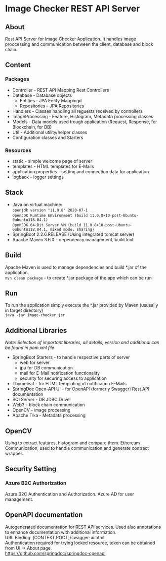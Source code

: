 # Image Checker REST API Server
## About
Rest API Server for Image Checker Application. It handles image proccessing and communication
between the client, database and block chain.
## Content
### Packages
* Controller - REST API Mapping Rest Controllers
* Database - Database objects
    * Entities - JPA Entity Mappingd
    * Repositories - JPA Repositories
* Handlers - Classes handling all reguests received by controllers
* ImageProcessing - Feature, Histogram, Metadata processing classes
* Models - Data models used trough application (Request, Response, for Blockchain, for DB)
* Util - Additional utility/helper classes
* Configuration classes and Starters
### Resources
* static - simple welcome page of server
* templates - HTML templates for E-Mails
* application.properties - setting and connection data for application
* logback - logger settings
## Stack
* Java on virtual machine:
<br>`openjdk version "11.0.8" 2020-07-1`<br>
        `OpenJDK Runtime Environment (build 11.0.8+10-post-Ubuntu-0ubuntu118.04.1)`<br>
        `OpenJDK 64-Bit Server VM (build 11.0.8+10-post-Ubuntu-0ubuntu118.04.1, mixed mode, sharing)`
* SpringBoot 2.2.6.RELEASE (Using integrated tomcat server)
* Apache Maven 3.6.0 - dependency management, build tool
## Build
Apache Maven is used to manage dependencies and build *.jar of the application. <br>
`mvn clean package` - to create *.jar package of the app which can be run <br>
## Run
To run the application simply execute the *.jar provided by Maven (ususally in target directory) <br>
`java -jar image-checker.jar`
## Additional Libraries
_Note: Selection of important libraries, all details, version and additional can be found in pom.xml file_
* SpringBoot Starters - to handle respective parts of server
    * web for server
    * jpa for DB communication
    * mail for E-Mail notification functionality
    * security for securing access to application
* Thymeleaf - for HTML templating of notification E-Mails
* SpringDoc Open-API UI - for OpenAPI (formerly Swagger) Rest API documentation
* SQl Server - DB JDBC Driver
* Web3 - block chain communication
* OpenCV - image processing
* Apache Tika - Metadata processing
## OpenCV
Using to extract features, histogram and compare them.
Ethereum Communication, used to handle communication and generate contract wrapper. <br>
## Security Setting
### Azure B2C Authorization
Azure B2C Authentication and Authorization. Azure AD for user management.

## OpenAPI documentation
Autogenerated documentation for REST API services. Used also annotations to enhance
documentation with additional information.<br>
URL Binding: [CONTEXT.ROOT]/swagger-ui.html<br>
Authentication required for trying locked resource, token can be obtained from UI -> About page. <br>
https://github.com/springdoc/springdoc-openapi
